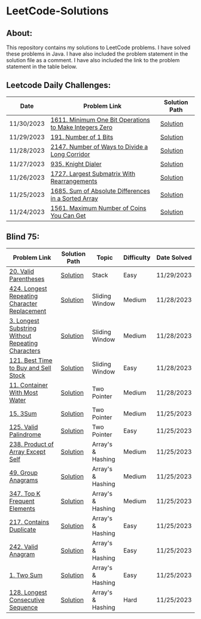 # LeetCode-Solutions

## About:
This repository contains my solutions to LeetCode problems. I have solved these problems in Java. I have also included the problem statement in the solution file as a comment. I have also included the link to the problem statement in the table below.

## Leetcode Daily Challenges:
| Date       | Problem Link                                                                                                                              | Solution Path                                                                                                            |
|------------|-------------------------------------------------------------------------------------------------------------------------------------------|--------------------------------------------------------------------------------------------------------------------------|
| 11/30/2023 | [1611. Minimum One Bit Operations to Make Integers Zero](https://leetcode.com/problems/minimum-one-bit-operations-to-make-integers-zero/) | [Solution](./src/solutions/DailyQuestions/Minimum_One_Bit_Operations_to_Make_Integers_Zero/minimumOneBitOperations.java) |
| 11/29/2023 | [191. Number of 1 Bits](https://leetcode.com/problems/number-of-1-bits/)                                                                  | [Solution](./src/solutions/DailyQuestions/Number_of_1_Bits/hammingWeight.java)                                           |
| 11/28/2023 | [2147. Number of Ways to Divide a Long Corridor](https://leetcode.com/problems/number-of-ways-to-divide-a-long-corridor/)                 | [Solution](./src/solutions/DailyQuestions/Number_of_Ways_to_Divide_a_Long_Corridor/waysToDivide.java)                    |
| 11/27/2023 | [935. Knight Dialer](https://leetcode.com/problems/knight-dialer/)                                                                        | [Solution](./src/solutions/DailyQuestions/KnightDialer/KnightDialer.java)                                                |
| 11/26/2023 | [1727. Largest Submatrix With Rearrangements](https://leetcode.com/problems/largest-submatrix-with-rearrangements/)                       | [Solution](./src/solutions/DailyQuestions/Largest_Submatrix_With_Rearrangements/LargestSubmatrix.java)                   |
| 11/25/2023 | [1685. Sum of Absolute Differences in a Sorted Array](https://leetcode.com/problems/sum-of-absolute-differences-in-a-sorted-array/)       | [Solution](./src/solutions/DailyQuestions/Sum_of_Absolute_Differences_in_a_Sorted_Array/getSumAbsoluteDifferences.java)  |
| 11/24/2023 | [1561. Maximum Number of Coins You Can Get](https://leetcode.com/problems/maximum-number-of-coins-you-can-get/)                           | [Solution](./src/solutions/DailyQuestions/Maximum_Number_of_Coins_You_Can_Get/maxCoinsYouCanGet.java)                    |

## Blind 75:
| Problem Link                                                                                                                                   | Solution Path                                                                                                    | Topic             | Difficulty | Date Solved |  
|------------------------------------------------------------------------------------------------------------------------------------------------|------------------------------------------------------------------------------------------------------------------|-------------------|------------|-------------|
| [20. Valid Parentheses](https://leetcode.com/problems/valid-parentheses/description/)                                                          | [Solution](./src/solutions/Blind75/Valid_Parentheses/validParentheses.java)                                      | Stack             | Easy       | 11/29/2023  |
| [424. Longest Repeating Character Replacement](https://leetcode.com/problems/longest-repeating-character-replacement/description/)             | [Solution](./src/solutions/Blind75/Longest_Repeating_Character_Replacement/characterReplacement.java)            | Sliding Window    | Medium     | 11/28/2023  |
| [3. Longest Substring Without Repeating Characters](https://leetcode.com/problems/longest-substring-without-repeating-characters/description/) | [Solution](./src/solutions/Blind75/Longest_Substring_Without_Repeating_Characters/lengthOfLongestSubstring.java) | Sliding Window    | Medium     | 11/28/2023  |
| [121. Best Time to Buy and Sell Stock](https://leetcode.com/problems/best-time-to-buy-and-sell-stock/description/)                             | [Solution](./src/solutions/Blind75/Best_Time_To_Buy_And_Sell_Stock/bestTimeToBuyAndSellStock.java)               | Sliding Window    | Easy       | 11/28/2023  |
| [11. Container With Most Water](https://leetcode.com/problems/container-with-most-water/description/)                                          | [Solution](./src/solutions/Blind75/Container_With_Most_Water/containerWithMostWater.java)                        | Two Pointer       | Medium     | 11/28/2023  |
| [15. 3Sum](https://leetcode.com/problems/3sum/description/)                                                                                    | [Solution](./src/solutions/Blind75/threeSum/threeSum.java)                                                       | Two Pointer       | Medium     | 11/25/2023  |
| [125. Valid Palindrome](https://leetcode.com/problems/valid-palindrome/description/)                                                           | [Solution](./src/solutions/Blind75/Valid_Palindrome/validPalindrome.java)                                        | Two Pointer       | Easy       | 11/25/2023  |
| [238. Product of Array Except Self](https://leetcode.com/problems/product-of-array-except-self/description/)                                   | [Solution](./src/solutions/Blind75/Product_of_Array_Except_Self/productExceptSelf.java)                          | Array's & Hashing | Medium     | 11/25/2023  |
| [49. Group Anagrams](https://leetcode.com/problems/group-anagrams/description/)                                                                | [Solution](./src/solutions/Blind75/Group_Anagrams/groupAnagrams.java)                                            | Array's & Hashing | Medium     | 11/25/2023  |
| [347. Top K Frequent Elements](https://leetcode.com/problems/top-k-frequent-elements/description/)                                             | [Solution](./src/solutions/Blind75/Top_K_Frequent_Elements/topKFrequent.java)                                    | Array's & Hashing | Medium     | 11/25/2023  |
| [217. Contains Duplicate](https://leetcode.com/problems/contains-duplicate/description/)                                                       | [Solution](./src/solutions/Blind75/Contains_Duplicate/containsDuplicate.java)                                    | Array's & Hashing | Easy       | 11/25/2023  |
| [242. Valid Anagram](https://leetcode.com/problems/valid-anagram/description/)                                                                 | [Solution](./src/solutions/Blind75/Valid_Anagram/validAnagram.java)                                              | Array's & Hashing | Easy       | 11/25/2023  |
| [1. Two Sum](https://leetcode.com/problems/two-sum/description/)                                                                               | [Solution](./src/solutions/Blind75/Two_Sum/twoSum.java)                                                          | Array's & Hashing | Easy       | 11/25/2023  |
| [128. Longest Consecutive Sequence](https://leetcode.com/problems/longest-consecutive-sequence/description/)                                   | [Solution](./src/solutions/Blind75/Longest_Consecutive_Sequence/longestConsecutive.java)                         | Array's & Hashing | Hard       | 11/25/2023  |